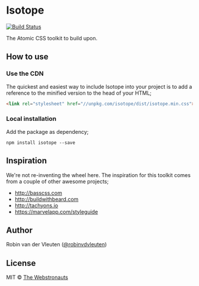 # Isotope

[![Build Status](https://travis-ci.org/webstronauts/isotope.svg?branch=master)](https://travis-ci.org/webstronauts/isotope)

The Atomic CSS toolkit to build upon.

## How to use

### Use the CDN

The quickest and easiest way to include Isotope into your project is to add a
reference to the minified version to the head of your HTML;

```html
<link rel="stylesheet" href="//unpkg.com/isotope/dist/isotope.min.css">
```

### Local installation

Add the package as dependency;

```
npm install isotope --save
```

## Inspiration

We're not re-inventing the wheel here. The inspiration for this toolkit comes
from a couple of other awesome projects;

- http://basscss.com
- http://buildwithbeard.com
- http://tachyons.io
- https://marvelapp.com/styleguide

## Author

Robin van der Vleuten ([@robinvdvleuten](https://twitter.com/robinvdvleuten))

## License

MIT © [The Webstronauts](https://www.webstronauts.co)
